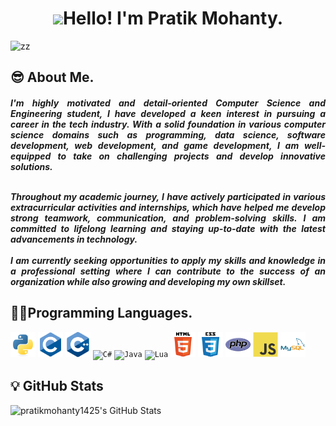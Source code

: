<h1 align="center"><a href="https://pratikmohanty1425.github.io/Portfolio/index.html"><img src="https://media.giphy.com/media/hvRJCLFzcasrR4ia7z/giphy.gif" width="5%"></a>Hello! I'm Pratik Mohanty.</h1> 

![zz](https://user-images.githubusercontent.com/60297008/229171543-791ade5c-661f-4af2-9d8f-d081529ee6bd.jpg)

<h2 align="Left">😎 About Me.</h3>

<h5 align="justify"> 
I'm highly motivated and detail-oriented Computer Science and Engineering student, I have developed a keen interest in pursuing a career in the tech industry. With a solid foundation in various computer science domains such as programming, data science, software development, web development, and game development, I am well-equipped to take on challenging projects and develop innovative solutions.<br><br>
  

Throughout my academic journey, I have actively participated in various extracurricular activities and internships, which have helped me develop strong teamwork, communication, and problem-solving skills. I am committed to lifelong learning and staying up-to-date with the latest advancements in technology.<br><br>
I am currently seeking opportunities to apply my skills and knowledge in a professional setting where I can contribute to the success of an organization while also growing and developing my own skillset.</h5>

<h2 align="left">👨‍💻Programming Languages.</h3>

<code><a href="https://www.python.org"><img height="40" alt="Python" src="https://raw.githubusercontent.com/devicons/devicon/master/icons/python/python-original.svg"></a></code>
<code><a href="https://www.cprogramming.com/"><img height="40" alt="C" src="https://raw.githubusercontent.com/devicons/devicon/master/icons/c/c-original.svg"></a></code>
<code><a href="https://www.w3schools.com/cpp/"><img height="40" alt="C++" src="https://raw.githubusercontent.com/devicons/devicon/master/icons/cplusplus/cplusplus-original.svg"></a></code>
<code><img height="40" alt="C#" src="https://user-images.githubusercontent.com/60297008/229184467-1bf19cfd-2040-48d3-8bb3-58034bdeba54.png"></code>
<code><img height="40" alt="Java" src="https://user-images.githubusercontent.com/60297008/229185012-580f2826-6292-4437-b778-8e4fa0a851d2.png"></code>
<code><img height="40" alt="Lua" src="https://commons.wikimedia.org/wiki/File:Lua-Logo.svg"></code>
<code><img height="40" alt="HTML" src="https://raw.githubusercontent.com/devicons/devicon/master/icons/html5/html5-original-wordmark.svg"></code>
<code><img height="40" alt="CSS" src="https://raw.githubusercontent.com/devicons/devicon/master/icons/css3/css3-original-wordmark.svg"></code>
<code><img height="40" alt="PHP" src="https://raw.githubusercontent.com/devicons/devicon/master/icons/php/php-original.svg"></code>
<code><img height="40" alt="JavaScript" src="https://raw.githubusercontent.com/devicons/devicon/master/icons/javascript/javascript-original.svg"></code>
<code><img height="40" alt="SQL" src="https://raw.githubusercontent.com/devicons/devicon/master/icons/mysql/mysql-original-wordmark.svg"></code>



<h2 align="left">💡 GitHub Stats</h3>

<img align="left" alt="pratikmohanty1425's GitHub Stats" src="https://github-readme-stats.vercel.app/api?username=pratikmohanty1425&show_icons=true&hide_border=false&title_color=ff652f&icon_color=FFE400&bg_color=09131B&text_color=ffffff&border_color=0c1a25" />

